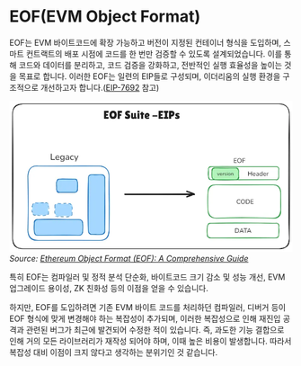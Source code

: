 # EOF(EVM Object Format)

EOF는 EVM 바이트코드에 확장 가능하고 버전이 지정된 컨테이너 형식을 도입하며, 스마트 컨트랙트의 배포 시점에 코드를 한 번만 검증할 수 있도록 설계되었습니다. 이를 통해 코드와 데이터를 분리하고, 코드 검증을 강화하고, 전반적인 실행 효율성을 높이는 것을 목표로 합니다. 이러한 EOF는 일련의 EIP들로 구성되며, 이더리움의 실행 환경을 구조적으로 개선하고자 합니다.([EIP-7692](https://eips.ethereum.org/EIPS/eip-7692) 참고)

![EOF Overview](./img/EOF.png)
*Source: [Ethereum Object Format (EOF): A Comprehensive Guide](https://medium.com/@ankitacode11/ethereum-object-format-eof-a-comprehensive-guide-3431ae9a05de)*

특히 EOF는 컴파일러 및 정적 분석 단순화, 바이트코드 크기 감소 및 성능 개선, EVM 업그레이드 용이성, ZK 친화성 등의 이점을 얻을 수 있습니다.

하지만, EOF를 도입하려면 기존 EVM 바이트 코드를 처리하던 컴파일러, 디버거 등이 EOF 형식에 맞게 변경해야 하는 복잡성이 추가되며, 이러한 복잡성으로 인해 재진입 공격과 관련된 버그가 최근에 발견되어 수정한 적이 있습니다. 즉, 과도한 기능 결합으로 인해 거의 모든 라이브러리가 재작성 되어야 하며, 이때 높은 비용이 발생합니다. 따라서 복잡성 대비 이점이 크지 않다고 생각하는 분위기인 것 같습니다.
